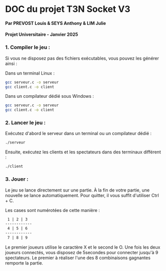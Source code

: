 # DOC du projet T3N Socket V3

#### Par PREVOST Louis & SEYS Anthony & LIM Julie

#### Projet Universitaire - Janvier 2025


### 1. Compiler le jeu :

Si vous ne disposez pas des fichiers exécutables, vous pouvez les générer ainsi :

Dans un terminal Linux :

```bash
gcc serveur.c -o serveur
gcc client.c -o client
```

Dans un compilateur dédié sous Windows :

```bash
gcc serveur.c -o serveur
gcc client.c -o client
```

### 2. Lancer le jeu :

Exécutez d'abord le serveur dans un terminal ou un compilateur dédié :

```bash
./serveur
```

Ensuite, exécutez les clients et les spectateurs dans des terminaux différent :

```bash
./client
```

### 3. Jouer :

Le jeu se lance directement sur une partie.
À la fin de votre partie, une nouvelle se lance automatiquement.
Pour quitter, il vous suffit d'utiliser Ctrl + C.

Les cases sont numérotées de cette manière :

```markdown
 1 | 2 | 3
------------
 4 | 5 | 6
------------
 7 | 8 | 9
```

Le premier joueurs utilise le caractère X et le second le O.
Une fois les deux joueurs connectés, vous disposez de 5secondes pour connecter jusqu'à 9 spectateurs.
Le premier à réaliser l'une des 8 combinaisons gagnantes remporte la partie.
